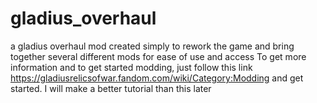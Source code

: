 # gladius_overhaul
a gladius overhaul mod created simply to rework the game and bring together several different mods for ease of use and access
To get more information and to get started modding, just follow this link https://gladiusrelicsofwar.fandom.com/wiki/Category:Modding and get started.
I will make a better tutorial than this later
